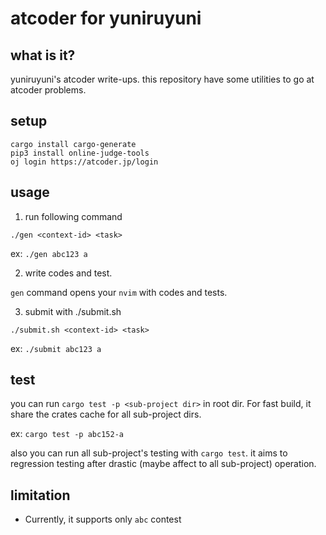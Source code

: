 # atcoder for yuniruyuni

## what is it?

yuniruyuni's atcoder write-ups.
this repository have some utilities to go at atcoder problems.

## setup

```
cargo install cargo-generate
pip3 install online-judge-tools
oj login https://atcoder.jp/login
```

## usage

1. run following command

```
./gen <context-id> <task>
```

ex: `./gen abc123 a`

2. write codes and test.

`gen` command opens your `nvim` with codes and tests.

3. submit with ./submit.sh

```
./submit.sh <context-id> <task>
```

ex: `./submit abc123 a`

## test

you can run `cargo test -p <sub-project dir>` in root dir.
For fast build, it share the crates cache for all sub-project dirs.

ex: `cargo test -p abc152-a`

also you can run all sub-project's testing with `cargo test`.
it aims to regression testing after drastic (maybe affect to all sub-project) operation.

## limitation

- Currently, it supports only `abc` contest
